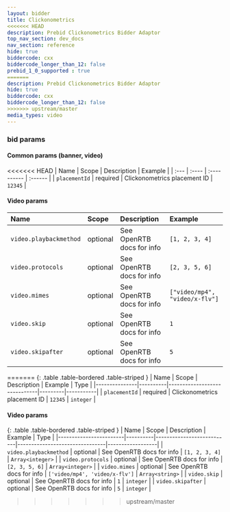 ```yaml
---
layout: bidder
title: Clickonometrics
<<<<<<< HEAD
description: Prebid Clickonometrics Bidder Adaptor 
top_nav_section: dev_docs
nav_section: reference
hide: true
biddercode: cxx
biddercode_longer_than_12: false
prebid_1_0_supported : true
=======
description: Prebid Clickonometrics Bidder Adaptor
hide: true
biddercode: cxx
biddercode_longer_than_12: false
>>>>>>> upstream/master
media_types: video
---
```



### bid params

#### Common params (banner, video)

<<<<<<< HEAD
| Name | Scope | Description | Example |
| :--- | :---- | :---------- | :------ |
| `placementId` | required | Clickonometrics placement ID | `12345` |

#### Video params
| Name | Scope | Description | Example |
| :--- | :---- | :---------- | :------ |
| `video.playbackmethod` | optional | See OpenRTB docs for info | `[1, 2, 3, 4]` |
| `video.protocols` | optional | See OpenRTB docs for info | `[2, 3, 5, 6]` |
| `video.mimes` | optional | See OpenRTB docs for info | `["video/mp4", "video/x-flv"]` |
| `video.skip` | optional | See OpenRTB docs for info | `1` |
| `video.skipafter` | optional | See OpenRTB docs for info | `5` |
=======
{: .table .table-bordered .table-striped }
| Name          | Scope    | Description                  | Example | Type      |
|---------------|----------|------------------------------|---------|-----------|
| `placementId` | required | Clickonometrics placement ID | `12345` | `integer` |

#### Video params

{: .table .table-bordered .table-striped }
| Name                   | Scope    | Description               | Example                        | Type             |
|------------------------|----------|---------------------------|--------------------------------|------------------|
| `video.playbackmethod` | optional | See OpenRTB docs for info | `[1, 2, 3, 4]`                 | `Array<integer>` |
| `video.protocols`      | optional | See OpenRTB docs for info | `[2, 3, 5, 6]`                 | `Array<integer>` |
| `video.mimes`          | optional | See OpenRTB docs for info | `['video/mp4', 'video/x-flv']` | `Array<string>`  |
| `video.skip`           | optional | See OpenRTB docs for info | `1`                            | `integer`        |
| `video.skipafter`      | optional | See OpenRTB docs for info | `5`                            | `integer`        |
>>>>>>> upstream/master
